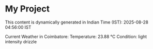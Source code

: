 # My Project

This content is dynamically generated in Indian Time (IST): 2025-08-28 04:56:00 IST


Current Weather in Coimbatore:
Temperature: 23.88 °C
Condition: light intensity drizzle
